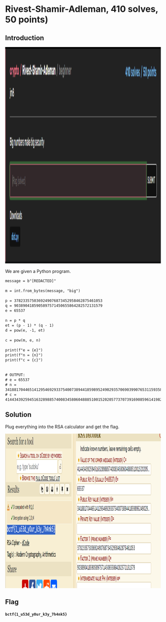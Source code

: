 # Rivest-Shamir-Adleman, 410 solves, 50 points)

## Introduction

<p align="left">
  <img height=700 img src=./readme_assets/rivest-challenge.PNG/>
</p>

We are given a Python program.

```
message = b"[REDACTED]"

m = int.from_bytes(message, "big")

p = 3782335750369249076873452958462875461053
q = 9038904185905897571450655864282572131579
e = 65537

n = p * q
et = (p - 1) * (q - 1)
d = pow(e, -1, et)

c = pow(m, e, n)

print(f"e = {e}")
print(f"n = {n}")
print(f"c = {c}")


# OUTPUT:
# e = 65537
# n = 34188170446514129546929337540073894418598952490293570690399076531159358605892687
# c = 414434392594516328988574008345806048885100152020577370739169085961419826266692
```

## Solution

Plug everything into the RSA calculator and get the flag. 

<p align="left">
  <img height=500 img src=./readme_assets/RSA.PNG/>
</p>

## Flag

**`bctf{1_u53d_y0ur_k3y_7h4nk5}`**





